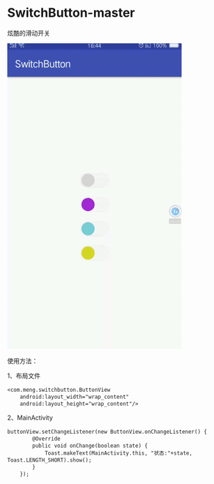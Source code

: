 # SwitchButton-master
炫酷的滑动开关

![image](https://github.com/mengcuiguang/SwitchButton-master/blob/master/test.gif )  

使用方法：

1、布局文件

    <com.meng.switchbutton.ButtonView
        android:layout_width="wrap_content" 
        android:layout_height="wrap_content"/>
    
2、MainActivity 

    buttonView.setChangeListener(new ButtonView.onChangeListener() {
            @Override
            public void onChange(boolean state) {
                Toast.makeText(MainActivity.this, "状态:"+state, Toast.LENGTH_SHORT).show();
            }
        });
